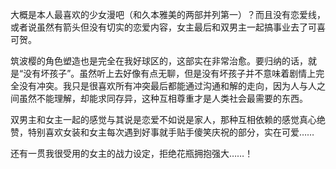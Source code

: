 大概是本人最喜欢的少女漫吧（和久本雅美的两部并列第一）？而且没有恋爱线，或者说虽然有箭头但没有切实的恋爱内容，女主最后和双男主一起搞事业去了可喜可贺。

筑波樱的角色塑造也是完全在我好球区的，这部实在非常治愈。要归纳的话，就是“没有坏孩子”。虽然听上去好像有点无聊，但是没有坏孩子并不意味着剧情上完全没有冲突。我只是很喜欢所有冲突最后都能通过沟通和解的走向，因为人与人之间虽然不能理解，却能求同存异，这种互相尊重才是人类社会最需要的东西。

双男主和女主一起的感觉与其说是恋爱不如说是家人，那种互相依赖的感觉真心绝赞，特别喜欢女装和女主每次遇到好事就手贴手傻笑庆祝的部分，实在可爱……

还有一贯我很受用的女主的战力设定，拒绝花瓶拥抱强大……！